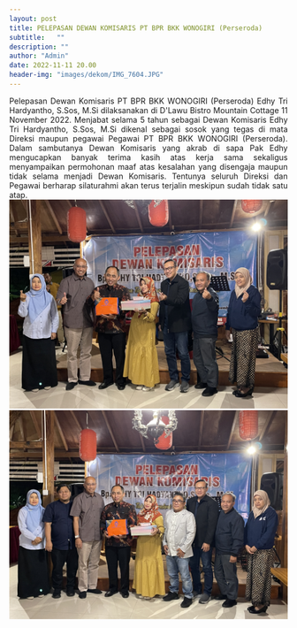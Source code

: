 ```yaml
---
layout: post
title: PELEPASAN DEWAN KOMISARIS PT BPR BKK WONOGIRI (Perseroda)
subtitle:   ""
description: ""
author: "Admin"
date: 2022-11-11 20.00
header-img: "images/dekom/IMG_7604.JPG"
---
```



<div style="text-align: justify;">
Pelepasan Dewan Komisaris PT BPR BKK WONOGIRI (Perseroda) Edhy Tri Hardyantho, S.Sos, M.Si dilaksanakan di D'Lawu Bistro Mountain Cottage 11 November 2022. Menjabat selama 5 tahun sebagai Dewan Komisaris Edhy Tri Hardyantho, S.Sos, M.Si dikenal sebagai sosok yang tegas di mata Direksi maupun pegawai Pegawai PT BPR BKK WONOGIRI (Perseroda). Dalam sambutanya Dewan Komisaris yang akrab di sapa Pak Edhy mengucapkan banyak terima kasih atas kerja sama sekaligus menyampaikan permohonan maaf atas kesalahan yang disengaja maupun tidak selama menjadi Dewan Komisaris. Tentunya seluruh Direksi dan Pegawai berharap silaturahmi akan terus terjalin meskipun sudah tidak satu atap.


<img src="/images/dekom/IMG_7601.JPG" class="img-responsive img-centered" alt="">

<img src="/images/dekom/IMG_7604.JPG" class="img-responsive img-centered" alt="">




